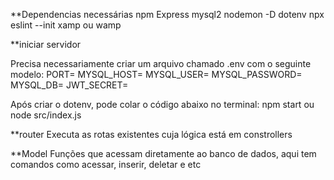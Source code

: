 **Dependencias necessárias
npm
Express
mysql2
nodemon -D 
dotenv
npx eslint --init
xamp ou wamp

**iniciar servidor

Precisa necessariamente criar um arquivo chamado .env com o seguinte modelo:
PORT=
MYSQL_HOST=
MYSQL_USER=
MYSQL_PASSWORD=
MYSQL_DB=
JWT_SECRET=

Após criar o dotenv, pode colar o código abaixo no terminal:
npm start ou node src/index.js


**router
Executa as rotas existentes cuja lógica está em constrollers


**Model
Funções que acessam diretamente ao banco de dados, aqui tem comandos como acessar, inserir, deletar e etc

